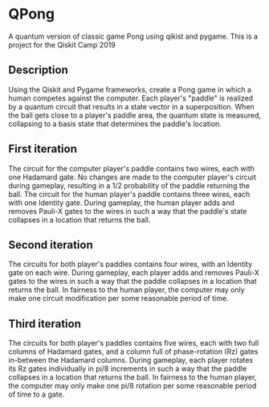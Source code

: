 # QPong
A quantum version of classic game Pong using qikist and pygame. This is a project for the Qiskit Camp 2019

## Description
Using the Qiskit and Pygame frameworks, create a Pong game in which a human competes against the computer. Each player's "paddle" is realized by a quantum circuit that results in a state vector in a superposition. When the ball gets close to a player's paddle area, the quantum state is measured, collapsing to a basis state that determines the paddle's location.

## First iteration
The circuit for the computer player's paddle contains two wires, each with one Hadamard gate. No changes are made to the computer player's circuit during gameplay, resulting in a 1/2 probability of the paddle returning the ball. The circuit for the human player's paddle contains three wires, each with one Identity gate. During gameplay, the human player adds and removes Pauli-X gates to the wires in such a way that the paddle's state collapses in a location that returns the ball.

## Second iteration
The circuits for both player's paddles contains four wires, with an Identity gate on each wire. During gameplay, each player adds and removes Pauli-X gates to the wires in such a way that the paddle collapses in a location that returns the ball. In fairness to the human player, the computer may only make one circuit modification per some reasonable period of time.

## Third iteration
The circuits for both player's paddles contains five wires, each with two full columns of Hadamard gates, and a column full of phase-rotation (Rz) gates in-between the Hadamard columns. During gameplay, each player rotates its Rz gates individually in pi/8 increments in such a way that the paddle collapses in a location that returns the ball. In fairness to the human player, the computer may only make one pi/8 rotation per some reasonable period of time to a gate.
